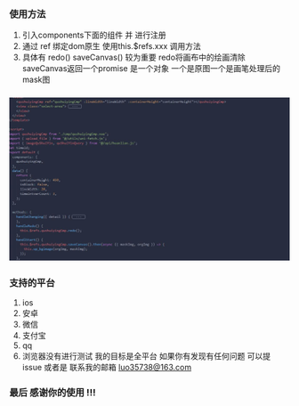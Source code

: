### 使用方法
 1. 引入components下面的组件 并 进行注册
 2. 通过 ref 绑定dom原生 使用this.$refs.xxx 调用方法
 3. 具体有 redo() saveCanvas() 较为重要 redo将画布中的绘画清除  saveCanvas返回一个promise 是一个对象 一个是原图一个是画笔处理后的mask图
 ### ![参考图片](README_files/1.jpg)
### 支持的平台
 1. ios
 2. 安卓
 3. 微信
 4. 支付宝
 5. qq
 6. 浏览器没有进行测试 我的目标是全平台 如果你有发现有任何问题 可以提issue 或者是 联系我的邮箱 luo35738@163.com 
 
 ### 最后 感谢你的使用 !!!
